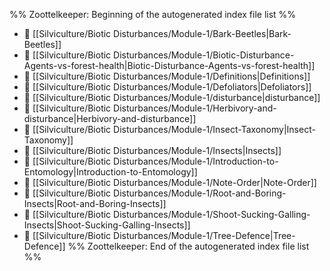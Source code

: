 %% Zoottelkeeper: Beginning of the autogenerated index file list  %%
- 📄 [[Silviculture/Biotic Disturbances/Module-1/Bark-Beetles|Bark-Beetles]]
- 📄 [[Silviculture/Biotic Disturbances/Module-1/Biotic-Disturbance-Agents-vs-forest-health|Biotic-Disturbance-Agents-vs-forest-health]]
- 📄 [[Silviculture/Biotic Disturbances/Module-1/Definitions|Definitions]]
- 📄 [[Silviculture/Biotic Disturbances/Module-1/Defoliators|Defoliators]]
- 📄 [[Silviculture/Biotic Disturbances/Module-1/disturbance|disturbance]]
- 📄 [[Silviculture/Biotic Disturbances/Module-1/Herbivory-and-disturbance|Herbivory-and-disturbance]]
- 📄 [[Silviculture/Biotic Disturbances/Module-1/Insect-Taxonomy|Insect-Taxonomy]]
- 📄 [[Silviculture/Biotic Disturbances/Module-1/Insects|Insects]]
- 📄 [[Silviculture/Biotic Disturbances/Module-1/Introduction-to-Entomology|Introduction-to-Entomology]]
- 📄 [[Silviculture/Biotic Disturbances/Module-1/Note-Order|Note-Order]]
- 📄 [[Silviculture/Biotic Disturbances/Module-1/Root-and-Boring-Insects|Root-and-Boring-Insects]]
- 📄 [[Silviculture/Biotic Disturbances/Module-1/Shoot-Sucking-Galling-Insects|Shoot-Sucking-Galling-Insects]]
- 📄 [[Silviculture/Biotic Disturbances/Module-1/Tree-Defence|Tree-Defence]]
%% Zoottelkeeper: End of the autogenerated index file list  %%
